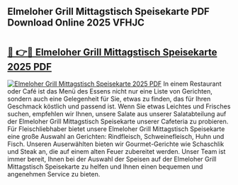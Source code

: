 ## Elmeloher Grill Mittagstisch Speisekarte PDF Download Online 2025 VFHJC

# <h2><a href="http://gcddlii.nevu.top/?p=Elmeloher+Grill+Mittagstisch+Speisekarte">🔗 👉🔴 Elmeloher Grill Mittagstisch Speisekarte 2025 PDF</a></h2>

[![Elmeloher Grill Mittagstisch Speisekarte 2025 PDF](https://i.imgur.com/dBaPXMq.png)](http://gcddlii.nevu.top/?p=Elmeloher+Grill+Mittagstisch+Speisekarte)
In einem Restaurant oder Café ist das Menü des Essens nicht nur eine Liste von Gerichten, sondern auch eine Gelegenheit für Sie, etwas zu finden, das für Ihren Geschmack köstlich und passend ist. Wenn Sie etwas Leichtes und Frisches suchen, empfehlen wir Ihnen, unsere Salate aus unserer Salatabteilung auf der Elmeloher Grill Mittagstisch Speisekarte unserer Cafeteria zu probieren. Für Fleischliebhaber bietet unsere Elmeloher Grill Mittagstisch Speisekarte eine große Auswahl an Gerichten: Rindfleisch, Schweinefleisch, Huhn und Fisch. Unseren Auserwählten bieten wir Gourmet-Gerichte wie Schaschlik und Steak an, die auf einem alten Feuer zubereitet werden. Unser Team ist immer bereit, Ihnen bei der Auswahl der Speisen auf der Elmeloher Grill Mittagstisch Speisekarte zu helfen und Ihnen einen bequemen und angenehmen Service zu bieten.
